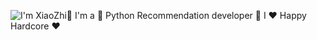 ![I'm XiaoZhi👋 I'm a 🚀 Python Recommendation developer 🚀 I ❤️ Happy Hardcore ❤️](https://github.com/matyo91/matyo91/raw/master/assets/github.gif)